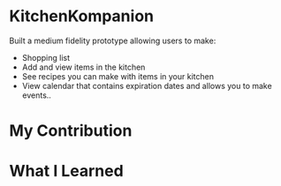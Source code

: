# KitchenKompanion
Built a medium fidelity prototype allowing users to make:
 - Shopping list
 - Add and view items in the kitchen
 - See recipes you can make with items in your kitchen
 - View calendar that contains expiration dates and allows you to make events.. 

# My Contribution

# What I Learned
